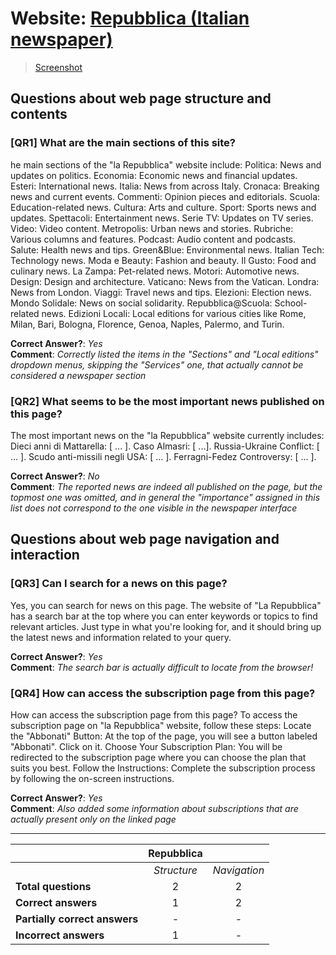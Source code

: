 # Website: [Repubblica (Italian newspaper)](https://www.repubblica.it/)

> [Screenshot](screenshots/Repubblica_screenshot.png)

## Questions about web page structure and contents

### [QR1] What are the main sections of this site?

he main sections of the "la Repubblica" website include: Politica: News and updates on politics. Economia: Economic news and financial updates. Esteri: International news. Italia: News from across Italy. Cronaca: Breaking news and current events. Commenti: Opinion pieces and editorials. Scuola: Education-related news. Cultura: Arts and culture. Sport: Sports news and updates. Spettacoli: Entertainment news. Serie TV: Updates on TV series. Video: Video content. Metropolis: Urban news and stories. Rubriche: Various columns and features. Podcast: Audio content and podcasts. Salute: Health news and tips. Green&Blue: Environmental news. Italian Tech: Technology news. Moda e Beauty: Fashion and beauty. Il Gusto: Food and culinary news. La Zampa: Pet-related news. Motori: Automotive news. Design: Design and architecture. Vaticano: News from the Vatican. Londra: News from London. Viaggi: Travel news and tips. Elezioni: Election news. Mondo Solidale: News on social solidarity. Repubblica@Scuola: School-related news. Edizioni Locali: Local editions for various cities like Rome, Milan, Bari, Bologna, Florence, Genoa, Naples, Palermo, and Turin.

**Correct Answer?**: *Yes*   
**Comment**: *Correctly listed the items in the "Sections" and "Local editions" dropdown menus, skipping the "Services" one, that actually cannot be considered a newspaper section* 

### [QR2] What seems to be the most important news published on this page?

The most important news on the "la Repubblica" website currently includes: Dieci anni di Mattarella: [ ... ]. Caso Almasri:  [ ...]. Russia-Ukraine Conflict:  [ ... ]. Scudo anti-missili negli USA: [ ... ]. Ferragni-Fedez Controversy: [ ... ].

**Correct Answer?**: *No*   
**Comment**: *The reported news are indeed all published on the page, but the topmost one was omitted, and in general the "importance" assigned in this list does not correspond to the one visible in the newspaper interface* 

## Questions about web page navigation and interaction

### [QR3] Can I search for a news on this page?

Yes, you can search for news on this page. The website of "La Repubblica" has a search bar at the top where you can enter keywords or topics to find relevant articles. Just type in what you're looking for, and it should bring up the latest news and information related to your query. 

**Correct Answer?**: *Yes*   
**Comment**: *The search bar is actually difficult to locate from the browser!*

### [QR4] How can access the subscription page from this page?

How can access the subscription page from this page? To access the subscription page on "la Repubblica" website, follow these steps: Locate the "Abbonati" Button: At the top of the page, you will see a button labeled "Abbonati". Click on it. Choose Your Subscription Plan: You will be redirected to the subscription page where you can choose the plan that suits you best. Follow the Instructions: Complete the subscription process by following the on-screen instructions.

**Correct Answer?**: *Yes*   
**Comment**: *Also added some information about subscriptions that are actually present only on the linked page*

-----------------------------------------------------------------

|                               | **Repubblica** |              |
| ----------------------------- |:--------------:|:------------:|
|                               | *Structure*    | *Navigation* |
| **Total questions**           | 2              | 2            |
| **Correct answers**           | 1              | 2            |
| **Partially correct answers** | -              | -            |
| **Incorrect answers**         | 1              | -            |